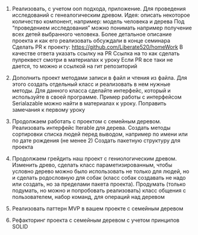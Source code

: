 1. Реализовать, с учетом ооп подхода, приложение.
   Для проведения исследований с генеалогическим древом.
   Идея: описать некоторое количество компонент, например:
   модель человека и дерева
   Под “проведением исследования” можно понимать например получение всех детей выбранного человека.
   Более детальное описание проекта и как его реализовать обсуждали в конце семинара
   Сделать PR к проекту: https://github.com/Liberate520/homeWork
   В качестве ответа указать ссылку на PR
   Ссылка на то как сделать пулреквест смотри в материалах к уроку
   Если PR все таки не дается, то можно и ссылкой на гит репозиторий


2. Дополнить проект методами записи в файл и чтения из файла. Для этого создать отдельный класс и реализовать в нем нужные методы. Для данного класса сделайте интерфейс, который и используйте в своей программе. Пример работы с интерфейсом Serialazable можно найти в материалах к уроку.
   Поправить замечания к первому уроку


3. Продолжаем работать с проектом с семейным деревом.
   Реализовать интерфейс Iterable для дерева.
   Создать методы сортировки списка людей перед выводом, например по имени или по дате рождения (не менее 2)
   Создать пакетную структуру для проекта


4. Продолжаем грейдить наш проект с гениологическим древом. Изменить древо, сделать класс параметизированным, чтобы условно дерево можно было использовать не только для людей, но и сделать родословную для собак (класс собак создавать не надо или создать, но за пределами пакета проекта). Продумать (только подумать, но можно и попробовать реализовать) класс общения с пользователем, набор команд, для операций над деревом


5. Реализовать паттерн MVP в вашем проекте с семейным деревом


6. Рефакторинг проекта с семейным деревом с учетом принципов SOLID